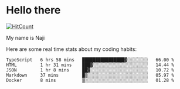 # Hello there

[![HitCount](http://hits.dwyl.com/na-ji/na-ji.svg)](https://youtu.be/dQw4w9WgXcQ)

My name is Naji

Here are some real time stats about my coding habits:

<!--START_SECTION:waka-->
```text
TypeScript   6 hrs 58 mins   ████████████████▓░░░░░░░░   66.00 % 
HTML         1 hr 31 mins    ███▓░░░░░░░░░░░░░░░░░░░░░   14.44 % 
JSON         1 hr 8 mins     ██▓░░░░░░░░░░░░░░░░░░░░░░   10.72 % 
Markdown     37 mins         █▒░░░░░░░░░░░░░░░░░░░░░░░   05.97 % 
Docker       8 mins          ▒░░░░░░░░░░░░░░░░░░░░░░░░   01.28 % 
```
<!--END_SECTION:waka-->
